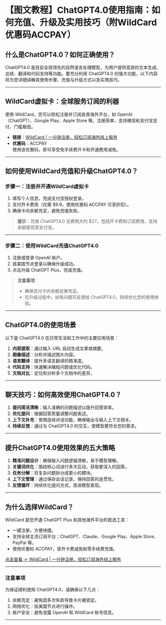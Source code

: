 # 【图文教程】ChatGPT4.0使用指南：如何充值、升级及实用技巧（附WildCard优惠码ACCPAY）

## 什么是ChatGPT4.0？如何正确使用？
ChatGPT4.0 是目前全球领先的自然语言处理模型，为用户提供高效的文本生成、总结、翻译和代码支持等功能。要充分利用 ChatGPT4.0 的强大功能，以下内容将为您详细讲解其使用步骤、充值与升级方式以及实用技巧。

---

## WildCard虚拟卡：全球服务订阅的利器

使用 WildCard，您可以轻松注册并订阅各类海外平台，如 OpenAI（ChatGPT）、Google Play、Apple Store 等。注册简单，支持微信和支付宝支付，门槛极低。

- **链接**：[WildCard | 一分钟注册，轻松订阅海外线上服务](https://bit.ly/bewildcard)  
- **优惠码**：ACCPAY  
  使用该优惠码，即可享受免手续费开卡和开通费用减免。

---

## 如何使用WildCard充值和升级ChatGPT4.0？

### 步骤一：注册并开通WildCard虚拟卡
1. 填写个人信息，完成支付宝授权登录。
2. 支付开卡费用（仅需 $9.9，使用优惠码 ACCPAY 可享折扣）。
3. 确保卡内余额充足，避免充值失败。

> **提示**：充值 ChatGPT4.0 总费用大约 $27，包括开卡费和订阅费用，支持余额提现至支付宝。

---

### 步骤二：使用WildCard充值ChatGPT4.0
1. 注册或登录 OpenAI 账户。
2. 挂美国节点登录以确保升级成功。
3. 点击升级 ChatGPT Plus，完成充值。

> **注意事项**：
> - 确保支付卡内余额足够充足。
> - 在升级过程中，如有问题可反馈给 ChatGPT4.0，持续优化您的使用体验。

---

## ChatGPT4.0的使用场景

以下是 ChatGPT4.0 在日常生活和工作中的主要应用场景：
1. **内容提取**：通过输入 URL 自动生成文章或摘要。
2. **图像描述**：分析并描述图片内容。
3. **语言翻译**：提升多语言翻译的精准度。
4. **代码支持**：快速解决编程问题或优化代码。
5. **文档对比**：定位和分析多个文档中的差异。

---

## 聊天技巧：如何高效使用ChatGPT4.0？
1. **提问简洁清晰**：输入准确的问题描述以提升回答效率。
2. **优化提问**：根据回答质量调整问题表述。
3. **上下文补充**：使用连续对话功能，确保输出与输入上下文相关。
4. **持续反馈**：通过与 ChatGPT4.0 的交互，使模型更符合您的需求。

---

## 提升ChatGPT4.0使用效果的五大策略
1. **精准问题设计**：确保输入问题逻辑清晰，易于模型理解。
2. **关键词优化**：围绕核心词进行多次互动，获取更深入的回答。
3. **任务分解**：将复杂问题拆分成更小的模块。
4. **上下文管理**：通过保存会话记录，保持回答的连贯性。
5. **反馈循环**：持续优化提问方式，改进模型表现。

---

## 为什么选择WildCard？

WildCard 是您开通 ChatGPT Plus 和其他海外平台的首选工具：
- 一键注册，方便快捷。
- 支持全球主流订阅平台：ChatGPT、Claude、Google Play、Apple Store、PayPal 等。
- 使用优惠码 ACCPAY，享开卡费减免和零手续费充值。

[点击查看 ☞ WildCard | 一分钟注册，轻松订阅海外线上服务](https://bit.ly/bewildcard)

---

### 注意事项
为保证顺利使用 ChatGPT4.0，请确保以下几点：
1. 余额充足：避免因多次失败导致卡片被锁定。
2. 网络优化：挂美国节点进行操作。
3. 账户安全：避免泄露 OpenAI 和 WildCard 账号信息。

---


